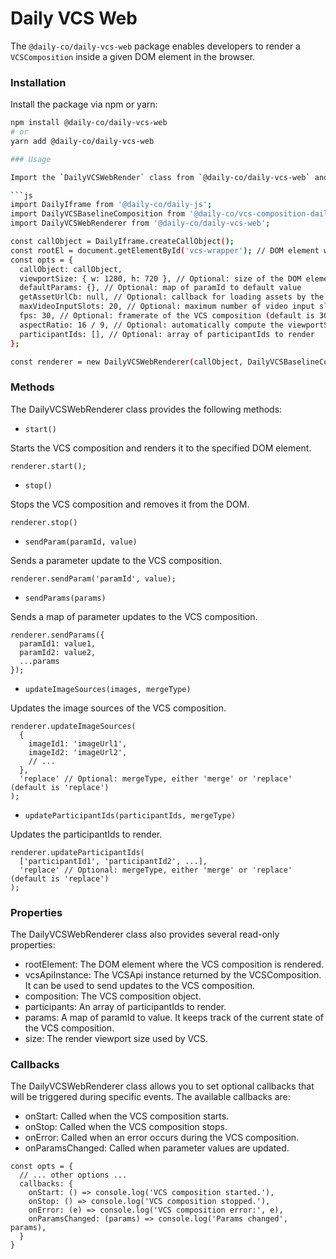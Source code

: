 # Daily VCS Web

The `@daily-co/daily-vcs-web` package enables developers to render a `VCSComposition` inside a given DOM element in the browser.

### Installation

Install the package via npm or yarn:

```bash
npm install @daily-co/daily-vcs-web
# or
yarn add @daily-co/daily-vcs-web

### Usage

Import the `DailyVCSWebRender` class from `@daily-co/daily-vcs-web` and create an instance to get started:

```js
import DailyIframe from '@daily-co/daily-js';
import DailyVCSBaselineComposition from '@daily-co/vcs-composition-daily-baseline-web';
import DailyVCSWebRenderer from '@daily-co/daily-vcs-web';

const callObject = DailyIframe.createCallObject();
const rootEl = document.getElementById('vcs-wrapper'); // DOM element where the VCS composition will be rendered
const opts = {
  callObject: callObject,
  viewportSize: { w: 1280, h: 720 }, // Optional: size of the DOM element that will be rendered
  defaultParams: {}, // Optional: map of paramId to default value
  getAssetUrlCb: null, // Optional: callback for loading assets by the VCS composition
  maxVideoInputSlots: 20, // Optional: maximum number of video input slots that can be rendered
  fps: 30, // Optional: framerate of the VCS composition (default is 30)
  aspectRatio: 16 / 9, // Optional: automatically compute the viewportSize based on the rootEl size (default is 16/9)
  participantIds: [], // Optional: array of participantIds to render
};

const renderer = new DailyVCSWebRenderer(callObject, DailyVCSBaselineComposition, rootEl, opts);
```

### Methods

The DailyVCSWebRenderer class provides the following methods:

- `start()`

Starts the VCS composition and renders it to the specified DOM element.

```
renderer.start();
```

- `stop()`

Stops the VCS composition and removes it from the DOM.

```
renderer.stop()
```

- `sendParam(paramId, value)`

Sends a parameter update to the VCS composition.

```
renderer.sendParam('paramId', value);
```

- `sendParams(params)`

Sends a map of parameter updates to the VCS composition.

```
renderer.sendParams({
  paramId1: value1,
  paramId2: value2,
  ...params
});
```

- `updateImageSources(images, mergeType)`

Updates the image sources of the VCS composition.

```
renderer.updateImageSources(
  {
    imageId1: 'imageUrl1',
    imageId2: 'imageUrl2',
    // ...
  },
  'replace' // Optional: mergeType, either 'merge' or 'replace' (default is 'replace')
);

```

- `updateParticipantIds(participantIds, mergeType)`

Updates the participantIds to render.

```
renderer.updateParticipantIds(
  ['participantId1', 'participantId2', ...],
  'replace' // Optional: mergeType, either 'merge' or 'replace' (default is 'replace')
);
```

### Properties

The DailyVCSWebRenderer class also provides several read-only properties:

- rootElement: The DOM element where the VCS composition is rendered.
- vcsApiInstance: The VCSApi instance returned by the VCSComposition. It can be used to send updates to the VCS composition.
- composition: The VCS composition object.
- participants: An array of participantIds to render.
- params: A map of paramId to value. It keeps track of the current state of the VCS composition.
- size: The render viewport size used by VCS.

### Callbacks

The DailyVCSWebRenderer class allows you to set optional callbacks that will be triggered during specific events. The available callbacks are:

- onStart: Called when the VCS composition starts.
- onStop: Called when the VCS composition stops.
- onError: Called when an error occurs during the VCS composition.
- onParamsChanged: Called when parameter values are updated.

```
const opts = {
  // ... other options ...
  callbacks: {
    onStart: () => console.log('VCS composition started.'),
    onStop: () => console.log('VCS composition stopped.'),
    onError: (e) => console.log('VCS composition error:', e),
    onParamsChanged: (params) => console.log('Params changed', params),
  }
}
```
